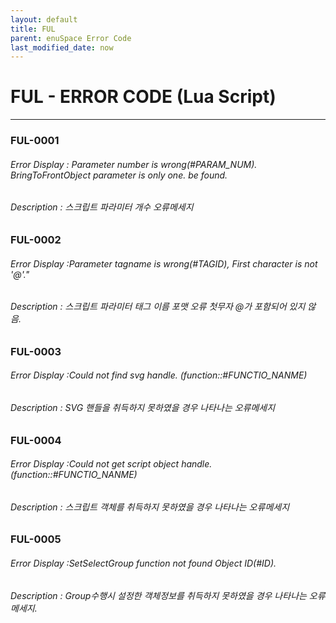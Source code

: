 ```yaml
---
layout: default
title: FUL
parent: enuSpace Error Code
last_modified_date: now
---
```

# FUL - ERROR CODE (Lua Script)

---

### FUL-0001

###### Error Display : Parameter number is wrong(#PARAM_NUM). BringToFrontObject parameter is only one. be found.

###### Description : 스크립트 파라미터 개수 오류메세지

### FUL-0002

###### Error Display :Parameter tagname is wrong(#TAGID), First character is not '@'."

###### Description : 스크립트 파라미터 태그 이름 포맷 오류 첫무자 @가 포함되어 있지 않음.

### FUL-0003

###### Error Display :Could not find svg handle. (function::#FUNCTIO_NANME)

###### Description : SVG 핸들을 취득하지 못하였을 경우 나타나는 오류메세지

### FUL-0004

###### Error Display :Could not get script object handle. (function::#FUNCTIO_NANME)

###### Description : 스크립트 객체를 취득하지 못하였을 경우 나타나는 오류메세지

### FUL-0005

###### Error Display :SetSelectGroup function not found Object ID(#ID).

###### Description : Group수행시 설정한 객체정보를 취득하지 못하였을 경우 나타나는 오류메세지.

